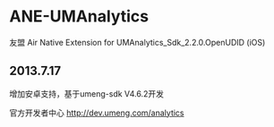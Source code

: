ANE-UMAnalytics 
===============
友盟 
Air Native Extension for UMAnalytics_Sdk_2.2.0.OpenUDID (iOS)

2013.7.17
---------
增加安卓支持，基于umeng-sdk V4.6.2开发

官方开发者中心 http://dev.umeng.com/analytics


